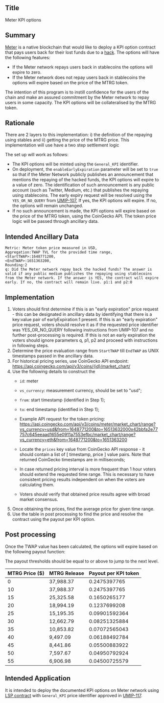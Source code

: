 ## Title

Meter KPI options

## Summary

[Meter](https://meter.io) is a native blockchain that would like to deploy a KPI option contract that pays users back for their lost funds due to a [hack](https://www.coindesk.com/business/2022/02/07/44m-stolen-in-hack-of-blockchain-infrastructure-firm-meter/). The options will have the following features:

 - If the Meter network repays users back in stablecoins the options will expire to zero. 
 - If the Meter network does not repay users back in stablecoins the options will expire based on the price of the MTRG token.

 The intention of this program is to instill confidence for the users of the chain and make an assured commitment by the Meter network to repay users in some capacity. The KPI options will be collateralised by the MTRG token.

## Rationale

There are 2 layers to this implementation: i) the definition of the repaying using stables and ii) getting the price of the MTRG price. This implementation will use have a two step settlement logic

The set up will work as follows: 

- The KPI options will be minted using the `General_KPI` identifier. 
- On deployment, the `enableEarlyExpiration` parameter will be set to `true` so that if the Meter Network publicly publishes an announcement that mentions the repaying of the hacked funds, the KPI options will expire to a value of zero. The identification of such announcement is any public account (such as Twitter, Medium, etc.) that publishes the repaying using stablecoins. The early expiry request will be resolved using the `YES_OR_NO_QUERY` from [UMIP-107](https://github.com/UMAprotocol/UMIPs/blob/master/UMIPs/umip-107.md), If yes, the KPI options will expire. If no, the options will remain unchanged.
- If no such announcement is made, the KPI options will expire based on the price of the MTRG token, using the CoinGecko API. The token price logic will be passed through ancillary data. 

## Intended Ancillary Data

```
Metric: Meter token price measured in USD,
Aggregation:TWAP TVL for the provided time range,
<StartTWAP>:1648771200,
<EndTWAP>:1651363200,
Rounding:2
q: Did the Meter network repay back the hacked funds? The answer is valid if any public medium publishes the repaying using stablecoins from the Meter network. If the answer is YES, the contract will expire early. If no, the contract will remain live. p1:1 and p2:0
```

## Implementation
1. Voters should first determine if this is an "early expiration" price request - this can be designated in ancillary data by identifying that there is a key:value pair of earlyExpiration:1 present. If this is an "early expiration" price request, voters should resolve it as if the requested price identifier was YES_OR_NO_QUERY following instructions from UMIP-107 and no further post-processing is required. If this is not an early expiration the voters should ignore parameters q, p1, p2 and proceed with instructions in following steps.
2. Determine the price evaluation range from `StartTWAP` till `EndTWAP` as UNIX timestamps passed in the ancillary data.
3. For historical pricing series, use CoinGecko API endpoint: https://api.coingecko.com/api/v3/coins/{id}/market_chart/
4. Use the following details to construct the
      * `id`: meter
      * `vs_currency`:  measurement currency, should be set to "usd";
      * `from`: start timestamp (identified in Step 1);
      * `to`: end timestamp (identified in Step 1);
    * Example API request for the token pricing: https://api.coingecko.com/api/v3/coins/meter/market_chart/range?vs_currency=usd&from=1648771200&to=16513632000x42bbfa2e77757c645eeaad1655e0911a7553efbc/market_chart/range?vs_currency=eth&from=1648771200&to=1651363200

    * Locate the `prices` key value from CoinGecko API response - it should contain a list of [ timestamp, price ] value pairs. Note that returned CoinGecko timestamps are in milliseconds;
    * In case returned pricing interval is more frequent than 1 hour voters should extend the requested time range. This is necessary to have consistent pricing results independent on when the voters are calculating them.
    * Voters should verify that obtained price results agree with broad market consensus.
5. Once obtaining the prices, find the average price for given time range.
6. Use the table in post processing to find the price and resolve the contract using the payout per KPI option.

## Post processing

Once the TWAP value has been calculated, the options will expire based on the following payout function:

The payout thresholds should be equal to or above to jump to the next level.

| **MTRG Price ($)** | **MTRG Release** | **Payout per KPI token** |
|----------------|------------------|--------------------------|
| 0              | 37,988.37        |              0.2475397765|
| 10             | 37,988.37        |             0.2475397765 |
| 15             | 25,325.58        |             0.1650265177 |
| 20             | 18,994.19        |             0.1237699208 |
| 25             | 15,195.35        |            0.09901592364 |
| 30             | 12,662.79        |            0.08251325884 |
| 35             | 10,853.82        |            0.07072565043 |
| 40             | 9,497.09         |            0.06188492784 |
| 45             | 8,441.86         |            0.05500883922 |
| 50             | 7,597.67         |            0.04950792924 |
| 55             | 6,906.98         |            0.04500725579 |

## Intended Application

It is intended to deploy the documented KPI options on Meter network using [LSP contract](https://github.com/UMAprotocol/protocol/blob/master/packages/core/contracts/financial-templates/long-short-pair/LongShortPair.sol) with `General_KPI` price identifier approved in [UMIP-117](https://github.com/UMAprotocol/UMIPs/blob/master/UMIPs/umip-117.md).